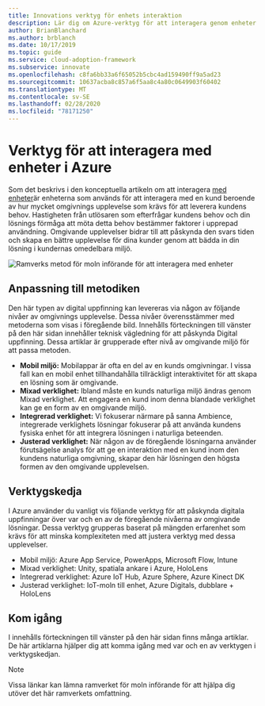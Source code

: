 ```yaml
---
title: Innovations verktyg för enhets interaktion
description: Lär dig om Azure-verktyg för att interagera genom enheter och omgivande upplevelser som förstärker kundernas naturliga omgivningar och beteenden.
author: BrianBlanchard
ms.author: brblanch
ms.date: 10/17/2019
ms.topic: guide
ms.service: cloud-adoption-framework
ms.subservice: innovate
ms.openlocfilehash: c8fa6bb33a6f65052b5cbc4ad159490ff9a5ad23
ms.sourcegitcommit: 10637acba8c857a6f5aa8c4a80c0649903f60402
ms.translationtype: MT
ms.contentlocale: sv-SE
ms.lasthandoff: 02/28/2020
ms.locfileid: "78171250"
---
```

# <a name="tools-to-interact-with-devices-in-azure"></a>Verktyg för att interagera med enheter i Azure

Som det beskrivs i den konceptuella artikeln om att interagera [med enheter](../considerations/devices.md)är enheterna som används för att interagera med en kund beroende av hur mycket omgivnings upplevelse som krävs för att leverera kundens behov. Hastigheten från utlösaren som efterfrågar kundens behov och din lösnings förmåga att möta detta behov bestämmer faktorer i upprepad användning. Omgivande upplevelser bidrar till att påskynda den svars tiden och skapa en bättre upplevelse för dina kunder genom att bädda in din lösning i kundernas omedelbara miljö.

![Ramverks metod för moln införande för att interagera med enheter](../../_images/innovate/ambient-experiences.png)

## <a name="alignment-to-the-methodology"></a>Anpassning till metodiken

Den här typen av digital uppfinning kan levereras via någon av följande nivåer av omgivnings upplevelse. Dessa nivåer överensstämmer med metoderna som visas i föregående bild. Innehålls förteckningen till vänster på den här sidan innehåller teknisk vägledning för att påskynda Digital uppfinning. Dessa artiklar är grupperade efter nivå av omgivande miljö för att passa metoden.

- **Mobil miljö:** Mobilappar är ofta en del av en kunds omgivningar. I vissa fall kan en mobil enhet tillhandahålla tillräckligt interaktivitet för att skapa en lösning som är omgivande.
- **Mixad verklighet:** Ibland måste en kunds naturliga miljö ändras genom Mixad verklighet. Att engagera en kund inom denna blandade verklighet kan ge en form av en omgivande miljö.
- **Integrerad verklighet:** Vi fokuserar närmare på sanna Ambience, integrerade verklighets lösningar fokuserar på att använda kundens fysiska enhet för att integrera lösningen i naturliga beteenden.
- **Justerad verklighet:** När någon av de föregående lösningarna använder förutsägelse analys för att ge en interaktion med en kund inom den kundens naturliga omgivning, skapar den här lösningen den högsta formen av den omgivande upplevelsen.

## <a name="toolchain"></a>Verktygskedja

I Azure använder du vanligt vis följande verktyg för att påskynda digitala uppfinningar över var och en av de föregående nivåerna av omgivande lösningar. Dessa verktyg grupperas baserat på mängden erfarenhet som krävs för att minska komplexiteten med att justera verktyg med dessa upplevelser.

- Mobil miljö: Azure App Service, PowerApps, Microsoft Flow, Intune
- Mixad verklighet: Unity, spatiala ankare i Azure, HoloLens
- Integrerad verklighet: Azure IoT Hub, Azure Sphere, Azure Kinect DK
- Justerad verklighet: IoT-moln till enhet, Azure Digitals, dubblare + HoloLens

## <a name="get-started"></a>Kom igång

I innehålls förteckningen till vänster på den här sidan finns många artiklar. De här artiklarna hjälper dig att komma igång med var och en av verktygen i verktygskedjan.

> [!NOTE]
> Vissa länkar kan lämna ramverket för moln införande för att hjälpa dig utöver det här ramverkets omfattning.
